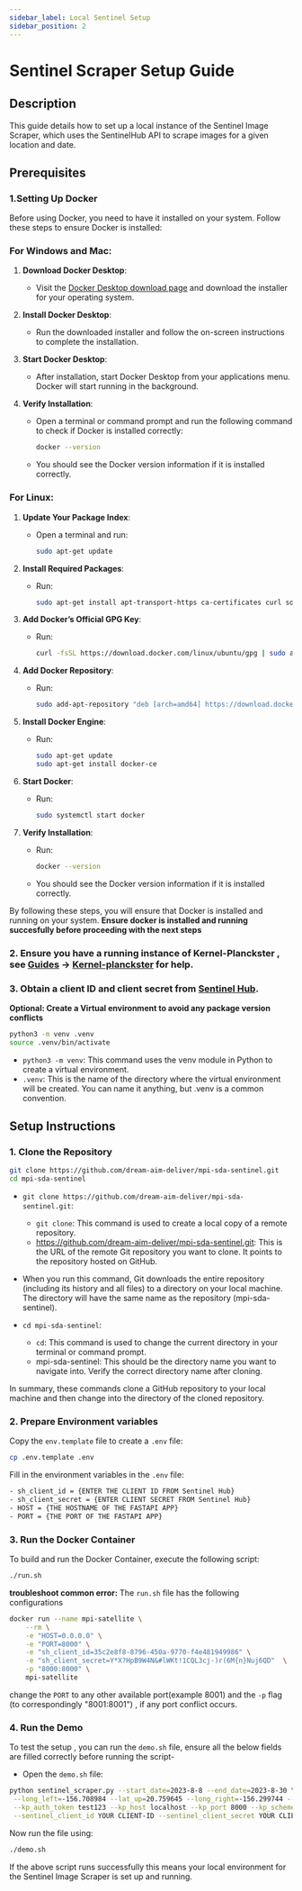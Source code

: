```yaml
---
sidebar_label: Local Sentinel Setup 
sidebar_position: 2
---
```


# Sentinel Scraper Setup Guide

## Description
This guide details how to set up a local instance of the Sentinel Image Scraper, which uses the SentinelHub API to scrape images for a given location and date.

## Prerequisites
 ### 1.Setting Up Docker

Before using Docker, you need to have it installed on your system. Follow these steps to ensure Docker is installed:

### For Windows and Mac:

1. **Download Docker Desktop**:
   - Visit the [Docker Desktop download page](https://www.docker.com/products/docker-desktop) and download the installer for your operating system.

2. **Install Docker Desktop**:
   - Run the downloaded installer and follow the on-screen instructions to complete the installation.

3. **Start Docker Desktop**:
   - After installation, start Docker Desktop from your applications menu. Docker will start running in the background.

4. **Verify Installation**:
   - Open a terminal or command prompt and run the following command to check if Docker is installed correctly:
     ```bash
     docker --version
     ```
   - You should see the Docker version information if it is installed correctly.

### For Linux:

1. **Update Your Package Index**:
   - Open a terminal and run:
     ```bash
     sudo apt-get update
     ```

2. **Install Required Packages**:
   - Run:
     ```bash
     sudo apt-get install apt-transport-https ca-certificates curl software-properties-common
     ```

3. **Add Docker’s Official GPG Key**:
   - Run:
     ```bash
     curl -fsSL https://download.docker.com/linux/ubuntu/gpg | sudo apt-key add -
     ```

4. **Add Docker Repository**:
   - Run:
     ```bash
     sudo add-apt-repository "deb [arch=amd64] https://download.docker.com/linux/ubuntu $(lsb_release -cs) stable"
     ```

5. **Install Docker Engine**:
   - Run:
     ```bash
     sudo apt-get update
     sudo apt-get install docker-ce
     ```

6. **Start Docker**:
   - Run:
     ```bash
     sudo systemctl start docker
     ```

7. **Verify Installation**:
   - Run:
     ```bash
     docker --version
     ```
   - You should see the Docker version information if it is installed correctly.

By following these steps, you will ensure that Docker is installed and running on your system.
**Ensure docker is installed and running succesfully before proceeding with the next steps**

### 2. Ensure you have a running instance of Kernel-Planckster , see [Guides](https://dream-aim-deliver.github.io/planckster-docs/docs/category/guides) -> [Kernel-planckster](https://dream-aim-deliver.github.io/planckster-docs/docs/category/kernel-planckster) for help.

### 3. Obtain a client ID and client secret from [Sentinel Hub](https://www.sentinel-hub.com/).

**Optional: Create a Virtual environment to avoid any package version conflicts**
```bash
python3 -m venv .venv
source .venv/bin/activate
```
- `python3 -m venv`: This command uses the venv module in Python to create a virtual environment.
- `.venv`: This is the name of the directory where the virtual environment will be created. You can name it anything, but .venv is a common convention.

## Setup Instructions

### 1. Clone the Repository
```bash
git clone https://github.com/dream-aim-deliver/mpi-sda-sentinel.git
cd mpi-sda-sentinel
```
- `git clone https://github.com/dream-aim-deliver/mpi-sda-sentinel.git`:
    - `git clone`: This command is used to create a local copy of a remote repository.
    - https://github.com/dream-aim-deliver/mpi-sda-sentinel.git: This is the URL of the remote Git repository you want to clone. It points to   the repository hosted on GitHub.

- When you run this command, Git downloads the entire repository (including its history and all files) to a directory on your local machine. The  directory will have the same name as the repository (mpi-sda-sentinel).

- `cd mpi-sda-sentinel`:
    - `cd`: This command is used to change the current directory in your terminal or command prompt.
    - mpi-sda-sentinel: This should be the directory name you want to navigate into. Verify the correct directory name after cloning.

In summary, these commands clone a GitHub repository to your local machine and then change into the directory of the cloned repository.

### 2. Prepare Environment variables
Copy the `env.template` file to create a `.env` file:
```bash
cp .env.template .env
```
Fill in the environment variables in the `.env` file:
```bash
- sh_client_id = {ENTER THE CLIENT ID FROM Sentinel Hub}
- sh_client_secret = {ENTER CLIENT SECRET FROM Sentinel Hub}
- HOST = {THE HOSTNAME OF THE FASTAPI APP}
- PORT = {THE PORT OF THE FASTAPI APP}
```

### 3. Run the Docker Container
To build and run the Docker Container, execute the following script:
```bash
./run.sh
```
**troubleshoot common error:** The `run.sh` file has the following configurations
```bash
docker run --name mpi-satellite \
    --rm \
    -e "HOST=0.0.0.0" \
    -e "PORT=8000" \
    -e "sh_client_id=35c2e8f8-8796-450a-9770-f4e481949986" \
    -e "sh_client_secret=Y*X?HpB9W4N&#lWKt!1CQL3cj-)r(6M{n}Nuj6QD"  \
    -p "8000:8000" \
    mpi-satellite
```
change the `PORT` to any other available port(example 8001) and the `-p` flag (to correspondingly "8001:8001") , if any port conflict occurs.

### 4. Run the Demo
To test the setup , you can run the `demo.sh` file, ensure all the below fields are filled correctly before running the script-
- Open the `demo.sh` file:

```bash
python sentinel_scraper.py --start_date=2023-8-8 --end_date=2023-8-30 \
 --long_left=-156.708984 --lat_up=20.759645 --long_right=-156.299744 --lat_down=20.955027 --log-level="INFO" \
 --kp_auth_token test123 --kp_host localhost --kp_port 8000 --kp_scheme http \
 --sentinel_client_id YOUR CLIENT-ID --sentinel_client_secret YOUR CLIENT SECRET  \
```
Now run the file using:
```bash
./demo.sh
```

If the above script runs successfully this means your local environment for the Sentinel Image Scraper is set up and running.